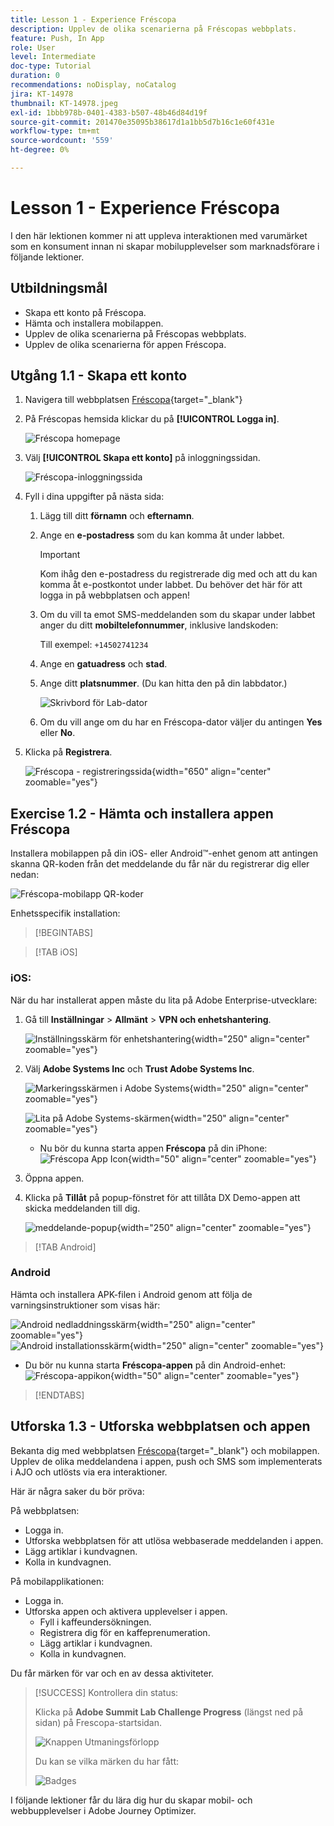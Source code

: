```yaml
---
title: Lesson 1 - Experience Fréscopa
description: Upplev de olika scenarierna på Fréscopas webbplats.
feature: Push, In App
role: User
level: Intermediate
doc-type: Tutorial
duration: 0
recommendations: noDisplay, noCatalog
jira: KT-14978
thumbnail: KT-14978.jpeg
exl-id: 1bbb978b-0401-4383-b507-48b46d84d19f
source-git-commit: 201470e35095b38617d1a1bb5d7b16c1e60f431e
workflow-type: tm+mt
source-wordcount: '559'
ht-degree: 0%

---
```


# Lesson 1 - Experience Fréscopa

I den här lektionen kommer ni att uppleva interaktionen med varumärket som en konsument innan ni skapar mobilupplevelser som marknadsförare i följande lektioner.

## Utbildningsmål

* Skapa ett konto på Fréscopa.
* Hämta och installera mobilappen.
* Upplev de olika scenarierna på Fréscopas webbplats.
* Upplev de olika scenarierna för appen Fréscopa.

## Utgång 1.1 - Skapa ett konto

1. Navigera till webbplatsen [Fréscopa](https://dsn.adobe.com/p/adobe-summit-2024?token=eyJhbGciOiJIUzI1NiIsInR5cCI6IkpXVCJ9.eyJpZCI6ImFub255bW91cyIsImVtYWlsIjoiYW5vbnltb3VzQGFkb2JlLmNvbSIsImlzc3VlciI6InNoYXJlZC1saW5rIiwiYXJnb24iOnsiYWNjZXNzIjoicmVhZC1wcm9qZWN0IiwicHJvamVjdElkIjoiYWRvYmUtc3VtbWl0LTIwMjQifSwiaWF0IjoxNzEwNTI0MTIwLCJleHAiOjE3MTIzMzg1MjB9.q2uGVst6HjJw8SCWl-3pViNzepkdGnNCvGqZnbbkTsY){target="_blank"}

1. På Fréscopas hemsida klickar du på **[!UICONTROL Logga in]**.

   ![Fréscopa homepage](/help/summit-labs/summit-lab-2024/l820-lab-workbook/assets/1-1-1-frescopa-homepage.png "Fréscopa homepage")

1. Välj **[!UICONTROL Skapa ett konto]** på inloggningssidan.

   ![Fréscopa-inloggningssida](/help/summit-labs/summit-lab-2024/l820-lab-workbook/assets/1-1-2-frescopa-sign-in-page.png "Fréscopa-inloggning")

1. Fyll i dina uppgifter på nästa sida:

   1. Lägg till ditt **förnamn** och **efternamn**.

   1. Ange en **e-postadress** som du kan komma åt under labbet.

      >[!IMPORTANT]
      > Kom ihåg den e-postadress du registrerade dig med och att du kan komma åt e-postkontot under labbet. Du behöver det här för att logga in på webbplatsen och appen!

   1. Om du vill ta emot SMS-meddelanden som du skapar under labbet anger du ditt **mobiltelefonnummer**, inklusive landskoden:

      Till exempel: `+14502741234`

   1. Ange en **gatuadress** och **stad**.

   1. Ange ditt **platsnummer**. (Du kan hitta den på din labbdator.)

      ![Skrivbord för Lab-dator](/help/summit-labs/summit-lab-2024/l820-lab-workbook/assets/locate-seat-number.png)

   1. Om du vill ange om du har en Fréscopa-dator väljer du antingen **Yes** eller **No**.

1. Klicka på **Registrera**.

   ![Fréscopa - registreringssida](/help/summit-labs/summit-lab-2024/l820-lab-workbook/assets/1-1-3-frescopa-registration-page.png){width="650" align="center" zoomable="yes"}

## Exercise 1.2 - Hämta och installera appen Fréscopa

Installera mobilappen på din iOS- eller Android™-enhet genom att antingen skanna QR-koden från det meddelande du får när du registrerar dig eller nedan:

![Fréscopa-mobilapp QR-koder](/help/summit-labs/summit-lab-2024/l820-lab-workbook/assets/1-2-1-qr-codes.png "Fréscopa-mobilapp QR-koder")

Enhetsspecifik installation:

>[!BEGINTABS]

>[!TAB iOS]

### iOS:

När du har installerat appen måste du lita på Adobe Enterprise-utvecklare:

1. Gå till **Inställningar** > **Allmänt** > **VPN och enhetshantering**.

   ![Inställningsskärm för enhetshantering](/help/summit-labs/summit-lab-2024/l820-lab-workbook/assets/1-2-2-device-management-screen.PNG "Inställningsskärm för enhetshantering"){width="250" align="center" zoomable="yes"}

1. Välj **Adobe Systems Inc** och **Trust Adobe Systems Inc**.

   ![Markeringsskärmen i Adobe Systems](/help/summit-labs/summit-lab-2024/l820-lab-workbook/assets/1-2-3-adobe-systems.PNG "Markeringsskärmen i Adobe Systems"){width="250" align="center" zoomable="yes"}
   <br>

   ![Lita på Adobe Systems-skärmen](/help/summit-labs/summit-lab-2024/l820-lab-workbook/assets/1-2-4-trust-adobe.PNG){width="250" align="center" zoomable="yes"}

   * Nu bör du kunna starta appen **Fréscopa** på din iPhone: ![Fréscopa App Icon](/help/summit-labs/summit-lab-2024/l820-lab-workbook/assets/1-2-app-icon.png){width="50" align="center" zoomable="yes"}


1. Öppna appen.

1. Klicka på **Tillåt** på popup-fönstret för att tillåta DX Demo-appen att skicka meddelanden till dig.

   ![meddelande-popup](/help/summit-labs/summit-lab-2024/l820-lab-workbook/assets/1-2-allow-notifications.png){width="250" align="center" zoomable="yes"}

>[!TAB Android]

### Android

Hämta och installera APK-filen i Android genom att följa de varningsinstruktioner som visas här:

![Android nedladdningsskärm](/help/summit-labs/summit-lab-2024/l820-lab-workbook/assets/1-2-5-android-download.jpg "Android nedladdningsskärm"){width="250" align="center" zoomable="yes"}
<br>
![Android installationsskärm](/help/summit-labs/summit-lab-2024/l820-lab-workbook/assets/1-2-6-android-installation.jpg){width="250" align="center" zoomable="yes"}

* Du bör nu kunna starta **Fréscopa-appen** på din Android-enhet: ![Fréscopa-appikon](/help/summit-labs/summit-lab-2024/l820-lab-workbook/assets/1-2-app-icon.png){width="50" align="center" zoomable="yes"}

>[!ENDTABS]

## Utforska 1.3 - Utforska webbplatsen och appen

Bekanta dig med webbplatsen [Fréscopa](https://dsn.adobe.com/p/adobe-summit-2024?token=eyJhbGciOiJIUzI1NiIsInR5cCI6IkpXVCJ9.eyJpZCI6ImFub255bW91cyIsImVtYWlsIjoiYW5vbnltb3VzQGFkb2JlLmNvbSIsImlzc3VlciI6InNoYXJlZC1saW5rIiwiYXJnb24iOnsiYWNjZXNzIjoicmVhZC1wcm9qZWN0IiwicHJvamVjdElkIjoiYWRvYmUtc3VtbWl0LTIwMjQifSwiaWF0IjoxNzEwNTI0MTIwLCJleHAiOjE3MTIzMzg1MjB9.q2uGVst6HjJw8SCWl-3pViNzepkdGnNCvGqZnbbkTsY){target="_blank"} och mobilappen. Upplev de olika meddelandena i appen, push och SMS som implementerats i AJO och utlösts via era interaktioner.

Här är några saker du bör pröva:

På webbplatsen:

* Logga in.
* Utforska webbplatsen för att utlösa webbaserade meddelanden i appen.
* Lägg artiklar i kundvagnen.
* Kolla in kundvagnen.

På mobilapplikationen:

* Logga in.
* Utforska appen och aktivera upplevelser i appen.
   * Fyll i kaffeundersökningen.
   * Registrera dig för en kaffeprenumeration.
   * Lägg artiklar i kundvagnen.
   * Kolla in kundvagnen.

Du får märken för var och en av dessa aktiviteter.

>[!SUCCESS]
>Kontrollera din status:
>
>Klicka på **Adobe Summit Lab Challenge Progress** (längst ned på sidan) på Frescopa-startsidan.
> 
>  ![Knappen Utmaningsförlopp](/help/summit-labs/summit-lab-2024/l820-lab-workbook/assets/1-3-challenge-progress-button.png)
>
> Du kan se vilka märken du har fått:
> 
> ![Badges](/help/summit-labs/summit-lab-2024/l820-lab-workbook/assets/1-3-badges.png)

I följande lektioner får du lära dig hur du skapar mobil- och webbupplevelser i Adobe Journey Optimizer.

[def]: /help/summit-labs/summit-lab-2024/l820-lab-workbook/assets/1-2-4-trust-adobe.PNG
